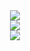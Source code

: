 <div align="center">
    <img src="https://readme-typing-svg.herokuapp.com/?font=Righteous&size=60&center=true&vCenter=true&width=800&height=90&duration=4000&lines=Hello+Everyone!+👋;+I'm+Tobii2k4!" />
</div>

<div align="center">
    <img src="https://skillicons.dev/iconsi=c,cpp,java,python,html,css,javascript,vscode,git,mysql" />
</div>

<div align="center">
    <img src= "https://leetcard.jacoblin.cool/Kaminh?theme=dark&font=Galada&ext=activity">
</div>
